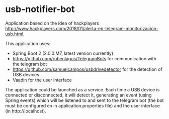 # usb-notifier-bot

Application based on the idea of hackplayers http://www.hackplayers.com/2018/01/alerta-en-telegram-monitorizacion-usb.html.

This application uses:

- Spring Boot 2 (2.0.0.M7, latest version currently)
- https://github.com/rubenlagus/TelegramBots for communication with the telegram bot
- https://github.com/samuelcampos/usbdrivedetector for the detection of USB devices
- Vaadin for the user interface

The application could be launched as a service. Each time a USB device is connected or disconnected, it will detect it, generating an event (using Spring events) which will be listened to and sent to the telegram bot (the bot must be configured en in application.properties file) and the user interface (in http://localhost).
